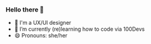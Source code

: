 ### Hello there 👋

- :art: I'm a UX/UI designer
- 🌱 I’m currently (re)learning how to code via 100Devs
- 😄 Pronouns: she/her

<!--
**bladionlucero/bladionlucero** is a ✨ _special_ ✨ repository because its `README.md` (this file) appears on your GitHub profile.

Here are some ideas to get you started:

- 🔭 I’m currently working on ...
- 🌱 I’m currently learning ...
- 👯 I’m looking to collaborate on ...
- 🤔 I’m looking for help with ...
- 💬 Ask me about ...
- 📫 How to reach me: ...
- 😄 Pronouns: ...
- ⚡ Fun fact: ...
-->

